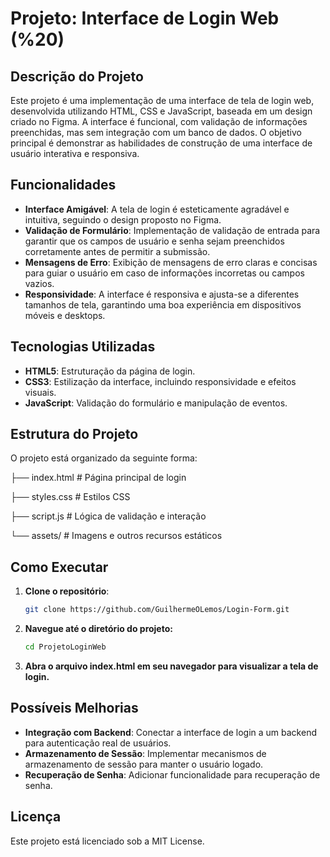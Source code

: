 # Projeto: Interface de Login Web (%20)

## Descrição do Projeto

Este projeto é uma implementação de uma interface de tela de login web, desenvolvida utilizando HTML, CSS e JavaScript, baseada em um design criado no Figma. A interface é funcional, com validação de informações preenchidas, mas sem integração com um banco de dados. O objetivo principal é demonstrar as habilidades de construção de uma interface de usuário interativa e responsiva.

## Funcionalidades

- **Interface Amigável**: A tela de login é esteticamente agradável e intuitiva, seguindo o design proposto no Figma.
- **Validação de Formulário**: Implementação de validação de entrada para garantir que os campos de usuário e senha sejam preenchidos corretamente antes de permitir a submissão.
- **Mensagens de Erro**: Exibição de mensagens de erro claras e concisas para guiar o usuário em caso de informações incorretas ou campos vazios.
- **Responsividade**: A interface é responsiva e ajusta-se a diferentes tamanhos de tela, garantindo uma boa experiência em dispositivos móveis e desktops.

## Tecnologias Utilizadas

- **HTML5**: Estruturação da página de login.
- **CSS3**: Estilização da interface, incluindo responsividade e efeitos visuais.
- **JavaScript**: Validação do formulário e manipulação de eventos.

## Estrutura do Projeto

O projeto está organizado da seguinte forma:

├── index.html # Página principal de login 

├── styles.css # Estilos CSS 

├── script.js # Lógica de validação e interação 

└── assets/ # Imagens e outros recursos estáticos

## Como Executar

1. **Clone o repositório**:
   ```bash
   git clone https://github.com/GuilhermeOLemos/Login-Form.git
2. **Navegue até o diretório do projeto:**
	  ```bash
	  cd ProjetoLoginWeb
3.	**Abra o arquivo index.html em seu navegador para visualizar a tela de login.**

## Possíveis Melhorias

-   **Integração com Backend**: Conectar a interface de login a um backend para autenticação real de usuários.
-   **Armazenamento de Sessão**: Implementar mecanismos de armazenamento de sessão para manter o usuário logado.
-   **Recuperação de Senha**: Adicionar funcionalidade para recuperação de senha.

## Licença

Este projeto está licenciado sob a MIT License.
